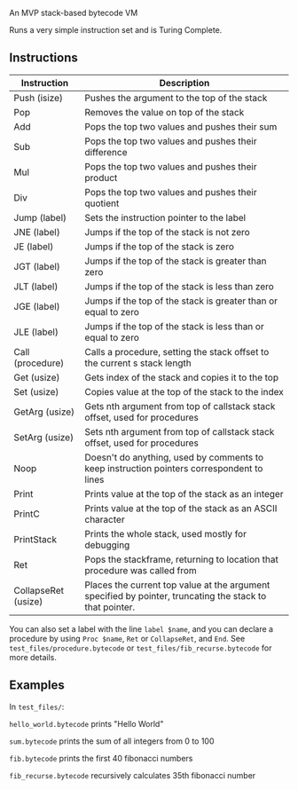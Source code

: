 An MVP stack-based bytecode VM

Runs a very simple instruction set and is Turing Complete.

## Instructions

| Instruction         | Description                                                                                              |
|---------------------|----------------------------------------------------------------------------------------------------------|
| Push (isize)        | Pushes the argument to the top of the stack                                                              |
| Pop                 | Removes the value on top of the stack                                                                    |
| Add                 | Pops the top two values and pushes their sum                                                             |
| Sub                 | Pops the top two values and pushes their difference                                                      |
| Mul                 | Pops the top two values and pushes their product                                                         |
| Div                 | Pops the top two values and pushes their quotient                                                        |
| Jump (label)        | Sets the instruction pointer to the label                                                                |
| JNE  (label)        | Jumps if the top of the stack is not zero                                                                |
| JE   (label)        | Jumps if the top of the stack is zero                                                                    |
| JGT  (label)        | Jumps if the top of the stack is greater than zero                                                       |
| JLT  (label)        | Jumps if the top of the stack is less than zero                                                          |
| JGE  (label)        | Jumps if the top of the stack is greater than or equal to zero                                           |
| JLE  (label)        | Jumps if the top of the stack is less than or equal to zero                                              |
| Call (procedure)    | Calls a procedure, setting the stack offset to the current s stack length                                |
| Get  (usize)        | Gets index of the stack and copies it to the top                                                         |
| Set  (usize)        | Copies value at the top of the stack to the index                                                        |
| GetArg  (usize)     | Gets nth argument from top of callstack stack offset, used  for procedures                               |
| SetArg  (usize)     | Sets nth argument from top of callstack stack offset, used  for procedures                               |
| Noop                | Doesn't do anything, used by comments to keep instruction pointers correspondent to lines                |
| Print               | Prints value at the top of the stack as an integer                                                       |
| PrintC              | Prints value at the top of the stack as an ASCII character                                               |
| PrintStack          | Prints the whole stack, used mostly for debugging                                                        |
| Ret                 | Pops the stackframe, returning to location that procedure was called from                                |
| CollapseRet (usize) | Places the current top value at the argument specified by pointer, truncating the stack to that pointer. |

You can also set a label with the line `label $name`, and you can declare a procedure by using `Proc $name`, `Ret` or `CollapseRet`, and `End`. See `test_files/procedure.bytecode` or `test_files/fib_recurse.bytecode` for more details.

## Examples

In `test_files/`:

`hello_world.bytecode` prints "Hello World"

`sum.bytecode` prints the sum of all integers from 0 to 100

`fib.bytecode` prints the first 40 fibonacci numbers

`fib_recurse.bytecode` recursively calculates 35th fibonacci number
